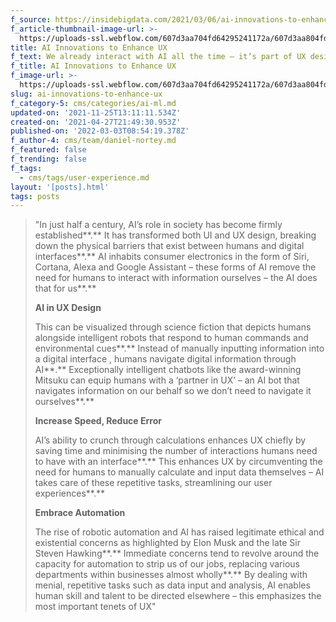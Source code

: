 ```yaml
---
f_source: https://insidebigdata.com/2021/03/06/ai-innovations-to-enhance-ux/
f_article-thumbnail-image-url: >-
  https://uploads-ssl.webflow.com/607d3aa704fd64295241172a/607d3aa804fd643106411748_image-small-2.jpg
title: AI Innovations to Enhance UX
f_text: We already interact with AI all the time – it’s part of UX design already.
f_title: AI Innovations to Enhance UX
f_image-url: >-
  https://uploads-ssl.webflow.com/607d3aa704fd64295241172a/607d3aa804fd643106411748_image-small-2.jpg
slug: ai-innovations-to-enhance-ux
f_category-5: cms/categories/ai-ml.md
updated-on: '2021-11-25T13:11:11.534Z'
created-on: '2021-04-27T21:49:30.953Z'
published-on: '2022-03-03T08:54:19.378Z'
f_author-4: cms/team/daniel-nortey.md
f_featured: false
f_trending: false
f_tags:
  - cms/tags/user-experience.md
layout: '[posts].html'
tags: posts
---
```


> "In just half a century, AI’s role in society has become firmly established**.** It has transformed both UI and UX design, breaking down the physical barriers that exist between humans and digital interfaces**.** AI inhabits consumer electronics in the form of Siri, Cortana, Alexa and Google Assistant – these forms of AI remove the need for humans to interact with information ourselves – the AI does that for us**.**  
>   
> **AI in UX Design**  
>   
> This can be visualized through science fiction that depicts humans alongside intelligent robots that respond to human commands and environmental cues**.** Instead of manually inputting information into a digital interface , humans navigate digital information through AI**.** Exceptionally intelligent chatbots like the award-winning Mitsuku can equip humans with a ‘partner in UX’ – an AI bot that navigates information on our behalf so we don’t need to navigate it ourselves**.**  
>   
> **Increase Speed, Reduce Error**  
>   
> AI’s ability to crunch through calculations enhances UX chiefly by saving time and minimising the number of interactions humans need to have with an interface**.** This enhances UX by circumventing the need for humans to manually calculate and input data themselves – AI takes care of these repetitive tasks, streamlining our user experiences**.**  
>   
> **Embrace Automation**  
>   
> The rise of robotic automation and AI has raised legitimate ethical and existential concerns as highlighted by Elon Musk and the late Sir Steven Hawking**.** Immediate concerns tend to revolve around the capacity for automation to strip us of our jobs, replacing various departments within businesses almost wholly**.** By dealing with menial, repetitive tasks such as data input and analysis, AI enables human skill and talent to be directed elsewhere – this emphasizes the most important tenets of UX"
